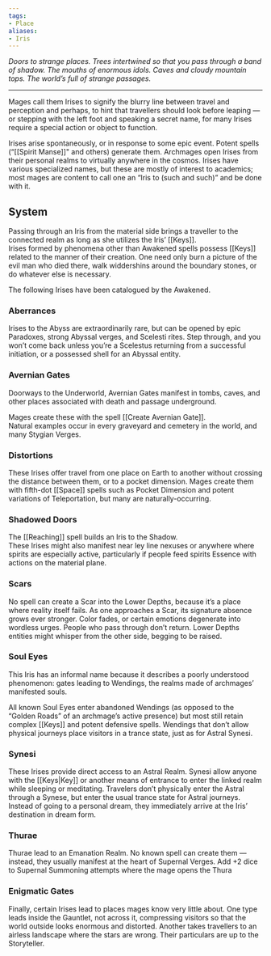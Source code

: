 ```yaml
---
tags:
- Place
aliases:
- Iris
---
```


_Doors to strange places. Trees intertwined so that you pass through a band of shadow. The mouths of enormous idols. Caves and cloudy mountain tops. The world’s full of strange passages._

---

Mages call them Irises to signify the blurry line between travel and perception and perhaps, to hint that travellers should look before leaping — or stepping with the left foot and speaking a secret name, for many Irises require a special action or object to function.

Irises arise spontaneously, or in response to some epic event. Potent spells (“[[Spirit Manse]]" and others) generate them. Archmages open Irises from their personal realms to virtually anywhere in the cosmos. Irises have various specialized names, but these are mostly of interest to academics; most mages are content to call one an “Iris to (such and such)” and be done with it.

## System

Passing through an Iris from the material side brings a traveller to the connected realm as long as she utilizes the Iris’ [[Keys]].\
Irises formed by phenomena other than Awakened spells possess [[Keys]] related to the manner of their creation. One need only burn a picture of the evil man who died there, walk widdershins around the boundary stones, or do whatever else is necessary.

The following Irises have been catalogued by the Awakened.

### Aberrances

Irises to the Abyss are extraordinarily rare, but can be opened by epic Paradoxes, strong Abyssal verges, and Scelesti rites. Step through, and you won’t come back unless you’re a Scelestus returning from a successful initiation, or a possessed shell for an Abyssal entity.

### Avernian Gates

Doorways to the Underworld, Avernian Gates manifest in tombs, caves, and other places associated with death and passage underground.

Mages create these with the spell [[Create Avernian Gate]].\
Natural examples occur in every graveyard and cemetery in the world, and many Stygian Verges.

### Distortions

These Irises offer travel from one place on Earth to another without crossing the distance between them, or to a pocket dimension. Mages create them with fifth-dot [[Space]] spells such as Pocket Dimension and potent variations of Teleportation, but many are naturally-occurring.

### Shadowed Doors

The [[Reaching]] spell builds an Iris to the Shadow.\
These Irises might also manifest near ley line nexuses or anywhere where spirits are especially active, particularly if people feed spirits Essence with actions on the material plane.

### Scars

No spell can create a Scar into the Lower Depths, because it’s a place where reality itself fails. As one approaches a Scar, its signature absence grows ever stronger. Color fades, or certain emotions degenerate into wordless urges. People who pass through don’t return. Lower Depths entities might whisper from the other side, begging to be raised.

### Soul Eyes

This Iris has an informal name because it describes a poorly understood phenomenon: gates leading to Wendings, the realms made of archmages’ manifested souls.

All known Soul Eyes enter abandoned Wendings (as opposed to the “Golden Roads” of an archmage’s active presence) but most still retain complex [[Keys]] and potent defensive spells. Wendings that don’t allow physical journeys place visitors in a trance state, just as for Astral Synesi.

### Synesi

These Irises provide direct access to an Astral Realm. Synesi allow anyone with the [[Keys|Key]] or another means of entrance to enter the linked realm while sleeping or meditating. Travelers don’t physically enter the Astral through a Synese, but enter the usual trance state for Astral journeys. Instead of going to a personal dream, they immediately arrive at the Iris’ destination in dream form.

### Thurae

Thurae lead to an Emanation Realm. No known spell can create them — instead, they usually manifest at the heart of Supernal Verges. Add +2 dice to Supernal Summoning attempts where the mage opens the Thura

### Enigmatic Gates

Finally, certain Irises lead to places mages know very little about. One type leads inside the Gauntlet, not across it, compressing visitors so that the world outside looks enormous and distorted. Another takes travellers to an airless landscape where the stars are wrong. Their particulars are up to the Storyteller.